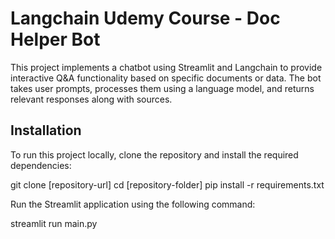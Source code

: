 # Langchain Udemy Course - Doc Helper Bot

This project implements a chatbot using Streamlit and Langchain to provide interactive Q&A functionality based on specific documents or data. The bot takes user prompts, processes them using a language model, and returns relevant responses along with sources.

## Installation

To run this project locally, clone the repository and install the required dependencies:

git clone [repository-url]
cd [repository-folder]
pip install -r requirements.txt

Run the Streamlit application using the following command:

streamlit run main.py
